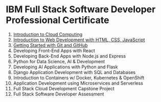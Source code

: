# IBM Full Stack Software Developer Professional Certificate
1. [Introduction to Cloud Computing](https://coursera.org/share/a4b23b976f73d6202d6dc76910c2db61)
2. [Introduction to Web Development with HTML, CSS, JavaScript](https://coursera.org/share/41de767caf77d8e03e2be416b3503182)
3. [Getting Started with Git and GitHub](https://coursera.org/share/33e6fa64dd553b22c8ce24fd4e5524d7)
4. Developing Front-End Apps with React
5. Developing Back-End Apps with Node.js and Express
6. Python for Data Science, AI & Development
7. Developing AI Applications with Python and Flask
8. Django Application Development with SQL and Databases
9. Introduction to Containers w/ Docker, Kubernetes & OpenShift
10. Application Development using Microservices and Serverless
11. Full Stack Cloud Development Capstone Project
12. Full Stack Software Developer Assessment
